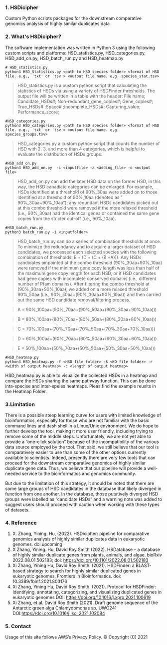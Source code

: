 
### 1. HSDicipher
Custom Python scripts packages for the downstream comparative genomics analysis of highly similar duplicates data

### 2. What's HSDicipher?
The software implementation was written in Python 3 using the following custom scripts and platforms: HSD_statistics.py, HSD_categories.py, HSD_add_on.py, HSD_batch_run.py and HSD_heatmap.py

```
# HSD_statistics.py
python3 HSD_Statistics.py <path to HSD species folder> <format of HSD file. e.g., 'txt' or 'tsv'> <output file name. e,g. species_stat.tsv>
```
>HSD_statistics.py is a custom python script that calculating the statistics of HSDs via using a variety of HSDFinder thresholds. The output file will be written in a table with the header: File name; Candidate_HSDs#; Non-redundant_gene_copies#; Gene_copies#; True_HSDs# ;Space# ;Incomplete_HSDs#; Capturing_value; Performance_score;

```
#HSD_categories.py
python3 HSD_categories.py <path to HSD species folder> <format of HSD file. e.g., 'txt' or 'tsv'> <output file name. e,g. species_groups.tsv>

```
>HSD_categories.py a custom python script that counts the number of HSD with 2, 3, and more than 4 categories, which is helpful to evaluate the distribution of HSDs groups. 


```
#HSD_add_on.py
python3 HSD_add_on.py  -i <inputfile> -a <adding_file> -o <output file>
```
>HSD_add_on.py can add the later HSD data on the former HSD, in this way, the HSD canadiate categories can be enlarged. For example, HSDs identified at a threshold of 90%_30aa were added on to those identified at a threshold of 90%_10aa (denoted as “ 90%_30aa+90%_10aa”); any redundant HSDs candidates picked out at this combo threshold were removed if the more relaxed threshold (i.e., 90%_30aa) had the identical genes or contained the same gene copies from the stricter cut-off (i.e., 90%_10aa).


```
#HSD_batch_run.py
python3 batch_run.py -i <inputfolder>
```
> HSD_batch_run.py can do a series of combination thresholds at once. To minimize the redundancy and to acquire a larger dataset of HSD candidates, we processed each selected species with the following combination of thresholds: E + (D + (C + (B +A))). Any HSDs candidates pinpointed at the combo threshold (90%_30aa+90%_10aa) were removed if the minimum gene copy length was less than half of the maximum gene copy length for each HSD, or if HSD candidates had gene copies with incomplete conserved domains (i.e., different number of Pfam domains). After filtering the combo threshold at (90%_30aa+90%_10aa), we added on a more relaxed threshold 90%_50aa (i.e., 90%_50aa+(90%_30aa+90%_10aa)) and then carried out the same HSD candidate removal/filtering process.

>A = 90%_100aa+(90%_70aa+(90%_50aa+(90%_30aa+90%_10aa)))

>B = 80%_100aa+(80%_70aa+(80%_50aa+(80%_30aa+80%_10aa)))

>C = 70%_100aa+(70%_70aa+(70%_50aa+(70%_30aa+70%_10aa)))

>D = 60%_100aa+(60%_70aa+(60%_50aa+(60%_30aa+60%_10aa)))

>E = 50%_100aa+(50%_70aa+(50%_50aa+(50%_30aa+50%_10aa)))

```
#HSD_heatmap.py
python3 HSD_heatmap.py -f <HSD file folder> -k <KO file folder> -r <width of output heatmap> -c <length of output heatmap>
```
HSD_heatmap.py is able to visualize the collected HSDs in a heatmap and compare the HSDs sharing the same pathway function. This can be done inta-specise and inter-speies heatmaps. Pleas find the example reuslts in the Heatmap Folder.


### 3.Limitation
There is a possible steep learning curve for users with limited knowledge of bioinformatics, especially for those who are not familiar with the basic command lines and dash shell in a Linux/Unix environment. We do hope to further develop the tool, making it more user friendly, including trying to remove some of the middle steps. Unfortunately, we are not yet able to provide a “one-click solution” because of the incompatibility of the various data source employed by the tool. That said, we still believe that our tool is comparatively easier to use than some of the other options currently available to scientists. Indeed, presently there are very few tools that can proceed for the downstream comparative genomics of highly similar duplicate gene data. Thus, we believe that our pipeline will provide a well-needed service to the bioinformatics and genomics community.

But due to the limitation of this strategy, it should be noted that there are some large groups of HSD candidates in the database that likely diverged in function from one another. In the database, those putatively diverged HSD groups were labelled as “candidate HSDs” and a warning note was added to suggest users should proceed with caution when working with these types of datasets.

### 4. Reference
1. X. Zhang, Yining. Hu, (2022). HSDicipher: pipeline for comparative genomics analysis of highly similar duplicates data in eukaryotic genomes. doi:upcoming
2. X Zhang, Yining. Hu, David Roy Smith (2022). HSDatabase – a database of highly similar duplicate genes from plants, animals, and algae. bioRxiv 2022.08.01.502183; doi: https://doi.org/10.1101/2022.08.01.502183
3. Xi Zhang, Yining Hu, David Roy Smith. (2021). HSDFinder: a BLAST-based strategy to search for highly similar duplicated genes in eukaryotic genomes. Frontiers in Bioinformatics. doi: 10.3389/fbinf.2021.803176
4. Xi Zhang, Yining Hu, David Roy Smith. (2021). Protocol for HSDFinder: Identifying, annotating, categorizing, and visualizing duplicated genes in eukaryotic genomes DOI: https://doi.org/10.1016/j.xpro.2021.100619
5. Xi Zhang, et.al. David Roy Smith (2021). Draft genome sequence of the Antarctic green alga Chlamydomonas sp. UWO241 DOI:https://doi.org/10.1016/j.isci.2021.102084

### 5. Contact
Usage of this site follows AWS’s Privacy Policy. © Copyright (C) 2021
